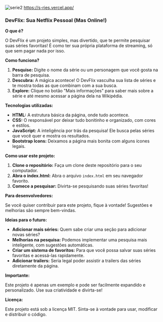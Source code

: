 ![serie2](https://github.com/user-attachments/assets/c7cabaaa-4786-4d30-82d5-9f973b4a71ea)
https://s-ries.vercel.app/

###  **DevFlix: Sua Netflix Pessoal (Mas Online!)** 

**O que é?**

O DevFlix é um projeto simples, mas divertido, que te permite pesquisar suas séries favoritas! É como ter sua própria plataforma de streaming, só que sem pagar nada por isso. 

**Como funciona?**

1. **Pesquise:** Digite o nome da série ou um personagem que você gosta na barra de pesquisa.
2. **Descubra:** A mágica acontece! O DevFlix vasculha sua lista de séries e te mostra todas as que combinam com a sua busca.
3. **Explore:** Clique no botão "Mais informações" para saber mais sobre a série e até mesmo acessar a página dela na Wikipédia.

**Tecnologias utilizadas:**

* **HTML:** A estrutura básica da página, onde tudo acontece.
* **CSS:** O responsável por deixar tudo bonitinho e organizado, com cores e estilos.
* **JavaScript:** A inteligência por trás da pesquisa! Ele busca pelas séries que você quer e mostra os resultados.
* **Bootstrap Icons:** Deixamos a página mais bonita com alguns ícones legais.

**Como usar este projeto:**

1. **Clone o repositório:** Faça um clone deste repositório para o seu computador.
2. **Abra o index.html:** Abra o arquivo `index.html` em seu navegador favorito.
3. **Comece a pesquisar:** Divirta-se pesquisando suas séries favoritas!

**Para desenvolvedores:**

Se você quiser contribuir para este projeto, fique à vontade! Sugestões e melhorias são sempre bem-vindas. 

**Ideias para o futuro:**

* **Adicionar mais séries:** Quem sabe criar uma seção para adicionar novas séries?
* **Melhorias na pesquisa:** Podemos implementar uma pesquisa mais inteligente, com sugestões automáticas.
* **Criar um sistema de favoritos:** Para que você possa salvar suas séries favoritas e acessá-las rapidamente.
* **Adicionar trailers:** Seria legal poder assistir a trailers das séries diretamente da página.

**Importante:**

Este projeto é apenas um exemplo e pode ser facilmente expandido e personalizado. Use sua criatividade e divirta-se!


**Licença:**

Este projeto está sob a licença MIT. Sinta-se à vontade para usar, modificar e distribuir o código.


